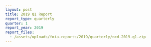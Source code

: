 ```yaml
---
layout: post
title: 2019 Q1 Report
report_type: quarterly
quarter: 1
report_year: 2019
report_files:
  - /assets/uploads/foia-reports/2019/quarterly/ncd-2019-q1.zip
---
```

